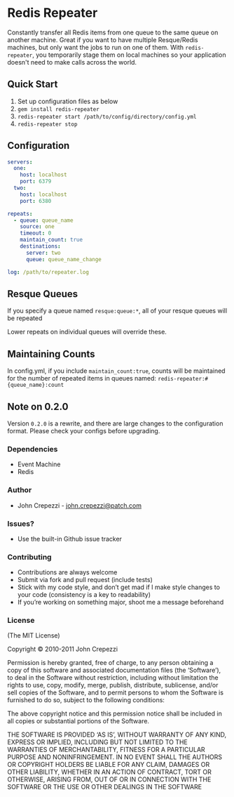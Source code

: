 # Redis Repeater

Constantly transfer all Redis items from one queue to the same queue on another machine.
Great if you want to have multiple Resque/Redis machines, but only want the jobs to run on one of them.  With `redis-repeater`, you temporarily stage them on local machines so your application doesn't need to make calls across the world.

## Quick Start

1.  Set up configuration files as below
2.  `gem install redis-repeater`
3.  `redis-repeater start /path/to/config/directory/config.yml`
3.  `redis-repeater stop`

## Configuration

``` yaml
servers:
  one:
    host: localhost
    port: 6379
  two:
    host: localhost
    port: 6380

repeats:
  - queue: queue_name
    source: one
    timeout: 0
    maintain_count: true
    destinations:
      server: two
      queue: queue_name_change

log: /path/to/repeater.log
```

## Resque Queues

If you specify a queue named `resque:queue:*`, all of your resque queues will be repeated

Lower repeats on individual queues will override these.

## Maintaining Counts

In config.yml, if you include `maintain_count:true`, counts will be maintained for the number of repeated items in queues named: `redis-repeater:#{queue_name}:count`

## **Note on 0.2.0**

Version `0.2.0` is a rewrite, and there are large changes to the configuration format.  Please check your configs before upgrading.

### Dependencies

* Event Machine
* Redis

### Author

* John Crepezzi - john.crepezzi@patch.com

### Issues?

* Use the built-in Github issue tracker

### Contributing

* Contributions are always welcome
* Submit via fork and pull request (include tests)
* Stick with my code style, and don’t get mad if I make style changes to your code (consistency is a key to readability)
* If you’re working on something major, shoot me a message beforehand

### License

(The MIT License)

Copyright © 2010-2011 John Crepezzi

Permission is hereby granted, free of charge, to any person obtaining a copy of this software and associated documentation files (the ‘Software’), to deal in the Software without restriction, including without limitation the rights to use, copy, modify, merge, publish, distribute, sublicense, and/or sell copies of the Software, and to permit persons to whom the Software is furnished to do so, subject to the following conditions:

The above copyright notice and this permission notice shall be included in all copies or substantial portions of the Software.

THE SOFTWARE IS PROVIDED ‘AS IS’, WITHOUT WARRANTY OF ANY KIND, EXPRESS OR IMPLIED, INCLUDING BUT NOT LIMITED TO THE WARRANTIES OF MERCHANTABILITY, FITNESS FOR A PARTICULAR PURPOSE AND NONINFRINGEMENT. IN NO EVENT SHALL THE AUTHORS OR COPYRIGHT HOLDERS BE LIABLE FOR ANY CLAIM, DAMAGES OR OTHER LIABILITY, WHETHER IN AN ACTION OF CONTRACT, TORT OR OTHERWISE, ARISING FROM, OUT OF OR IN CONNECTION WITH THE SOFTWARE OR THE USE OR OTHER DEALINGS IN THE SOFTWARE
